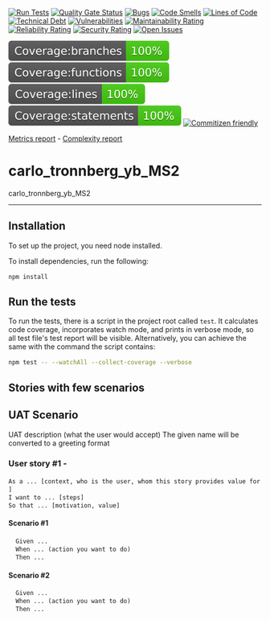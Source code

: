 [![Run Tests](https://github.com/carlo-tronnberg/carlo_tronnberg_yb_MS2/actions/workflows/main.yml/badge.svg)](https://github.com/carlo-tronnberg/carlo_tronnberg_yb_MS2/actions/workflows/main.yml/badge.svg)
[![Quality Gate Status](https://sonarcloud.io/api/project_badges/measure?project=carlo-tronnberg_carlo_tronnberg_yb_MS2&metric=alert_status)](https://sonarcloud.io/summary/new_code?id=carlo-tronnberg_carlo_tronnberg_yb_MS2)
[![Bugs](https://sonarcloud.io/api/project_badges/measure?project=carlo-tronnberg_carlo_tronnberg_yb_MS2&metric=bugs)](https://sonarcloud.io/summary/new_code?id=carlo-tronnberg_carlo_tronnberg_yb_MS2)
[![Code Smells](https://sonarcloud.io/api/project_badges/measure?project=carlo-tronnberg_carlo_tronnberg_yb_MS2&metric=code_smells)](https://sonarcloud.io/summary/new_code?id=carlo-tronnberg_carlo_tronnberg_yb_MS2)
[![Lines of Code](https://sonarcloud.io/api/project_badges/measure?project=carlo-tronnberg_carlo_tronnberg_yb_MS2&metric=ncloc)](https://sonarcloud.io/summary/new_code?id=carlo-tronnberg_carlo_tronnberg_yb_MS2)
[![Technical Debt](https://sonarcloud.io/api/project_badges/measure?project=carlo-tronnberg_carlo_tronnberg_yb_MS2&metric=sqale_index)](https://sonarcloud.io/summary/new_code?id=carlo-tronnberg_carlo_tronnberg_yb_MS2)
[![Vulnerabilities](https://sonarcloud.io/api/project_badges/measure?project=carlo-tronnberg_carlo_tronnberg_yb_MS2&metric=vulnerabilities)](https://sonarcloud.io/summary/new_code?id=carlo-tronnberg_carlo_tronnberg_yb_MS2)
[![Maintainability Rating](https://sonarcloud.io/api/project_badges/measure?project=carlo-tronnberg_carlo_tronnberg_yb_MS2&metric=sqale_rating)](https://sonarcloud.io/summary/new_code?id=carlo-tronnberg_carlo_tronnberg_yb_MS2)
[![Reliability Rating](https://sonarcloud.io/api/project_badges/measure?project=carlo-tronnberg_carlo_tronnberg_yb_MS2&metric=reliability_rating)](https://sonarcloud.io/summary/new_code?id=carlo-tronnberg_carlo_tronnberg_yb_MS2)
[![Security Rating](https://sonarcloud.io/api/project_badges/measure?project=carlo-tronnberg_carlo_tronnberg_yb_MS2&metric=security_rating)](https://sonarcloud.io/summary/new_code?id=carlo-tronnberg_carlo_tronnberg_yb_MS2)
[![Open Issues](https://img.shields.io/github/issues/carlo-tronnberg/badge.svg)](https://github.com/carlo-tronnberg/carlo_tronnberg_yb_MS2/issues)

[![Build Status](coverage/badge-branches.svg)](coverage/badge-branches.svg)
[![Build Status](coverage/badge-functions.svg)](coverage/badge-functions.svg)
[![Build Status](coverage/badge-lines.svg)](coverage/badge-lines.svg)
[![Build Status](coverage/badge-statements.svg)](coverage/badge-statements.svg)
[![Commitizen friendly](https://img.shields.io/badge/commitizen-friendly-brightgreen.svg)](http://commitizen.github.io/cz-cli/)

[Metrics report](metrics.md) -
[Complexity report](complexity-report.md)

# carlo_tronnberg_yb_MS2 
carlo_tronnberg_yb_MS2

---

## Installation

To set up the project, you need node installed.

To install dependencies, run the following:

```sh
npm install
```

## Run the tests

To run the tests, there is a script in the project root called `test`. It calculates code coverage, incorporates
watch mode, and prints in verbose mode, so all test file's test report will be visible. Alternatively, you
can achieve the same with the command the script contains:

```sh
npm test -- --watchAll --collect-coverage --verbose
```

## Stories with few scenarios

## UAT Scenario

UAT description (what the user would accept)
The given name will be converted to a greeting format

### User story #1 - <Short description>
```
As a ... [context, who is the user, whom this story provides value for ]
I want to ... [steps]
So that ... [motivation, value]
```

#### Scenario #1
```
  Given ...
  When ... (action you want to do)
  Then ...
```

#### Scenario #2
```
  Given ...
  When ... (action you want to do)
  Then ...
```

